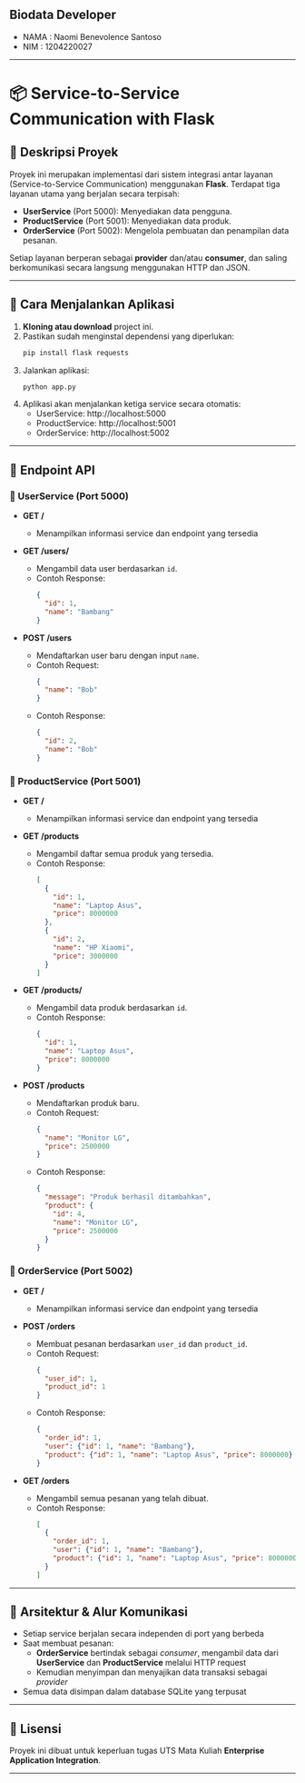 ## Biodata Developer

- NAMA    : Naomi Benevolence Santoso
- NIM     : 1204220027

---

# 📦 Service-to-Service Communication with Flask

## 📝 Deskripsi Proyek

Proyek ini merupakan implementasi dari sistem integrasi antar layanan (Service-to-Service Communication) menggunakan **Flask**. Terdapat tiga layanan utama yang berjalan secara terpisah:

- **UserService** (Port 5000): Menyediakan data pengguna.
- **ProductService** (Port 5001): Menyediakan data produk.
- **OrderService** (Port 5002): Mengelola pembuatan dan penampilan data pesanan.

Setiap layanan berperan sebagai **provider** dan/atau **consumer**, dan saling berkomunikasi secara langsung menggunakan HTTP dan JSON.

---

## 🚀 Cara Menjalankan Aplikasi

1. **Kloning atau download** project ini.
2. Pastikan sudah menginstal dependensi yang diperlukan:
   ```bash
   pip install flask requests
   ```
3. Jalankan aplikasi:
   ```bash
   python app.py
   ```
4. Aplikasi akan menjalankan ketiga service secara otomatis:
   - UserService: http://localhost:5000
   - ProductService: http://localhost:5001
   - OrderService: http://localhost:5002

---

## 📌 Endpoint API

### 🔹 UserService (Port 5000)

- **GET /**
  - Menampilkan informasi service dan endpoint yang tersedia

- **GET /users/<id>**
  - Mengambil data user berdasarkan `id`.
  - Contoh Response:
    ```json
    {
      "id": 1,
      "name": "Bambang"
    }
    ```

- **POST /users**
  - Mendaftarkan user baru dengan input `name`.
  - Contoh Request:
    ```json
    {
      "name": "Bob"
    }
    ```
  - Contoh Response:
    ```json
    {
      "id": 2,
      "name": "Bob"
    }
    ```

### 🔹 ProductService (Port 5001)

- **GET /**
  - Menampilkan informasi service dan endpoint yang tersedia

- **GET /products**
  - Mengambil daftar semua produk yang tersedia.
  - Contoh Response:
    ```json
    [
      {
        "id": 1,
        "name": "Laptop Asus",
        "price": 8000000
      },
      {
        "id": 2,
        "name": "HP Xiaomi",
        "price": 3000000
      }
    ]
    ```

- **GET /products/<id>**
  - Mengambil data produk berdasarkan `id`.
  - Contoh Response:
    ```json
    {
      "id": 1,
      "name": "Laptop Asus",
      "price": 8000000
    }
    ```

- **POST /products**
  - Mendaftarkan produk baru.
  - Contoh Request:
    ```json
    {
      "name": "Monitor LG",
      "price": 2500000
    }
    ```
  - Contoh Response:
    ```json
    {
      "message": "Produk berhasil ditambahkan",
      "product": {
        "id": 4,
        "name": "Monitor LG", 
        "price": 2500000
      }
    }
    ```

### 🔹 OrderService (Port 5002)

- **GET /**
  - Menampilkan informasi service dan endpoint yang tersedia

- **POST /orders**
  - Membuat pesanan berdasarkan `user_id` dan `product_id`.
  - Contoh Request:
    ```json
    {
      "user_id": 1,
      "product_id": 1
    }
    ```
  - Contoh Response:
    ```json
    {
      "order_id": 1,
      "user": {"id": 1, "name": "Bambang"},
      "product": {"id": 1, "name": "Laptop Asus", "price": 8000000}
    }
    ```

- **GET /orders**
  - Mengambil semua pesanan yang telah dibuat.
  - Contoh Response:
    ```json
    [
      {
        "order_id": 1,
        "user": {"id": 1, "name": "Bambang"},
        "product": {"id": 1, "name": "Laptop Asus", "price": 8000000}
      }
    ]
    ```

---

## 🧠 Arsitektur & Alur Komunikasi

- Setiap service berjalan secara independen di port yang berbeda
- Saat membuat pesanan:
  - **OrderService** bertindak sebagai *consumer*, mengambil data dari **UserService** dan **ProductService** melalui HTTP request
  - Kemudian menyimpan dan menyajikan data transaksi sebagai *provider*
- Semua data disimpan dalam database SQLite yang terpusat

---

## 📄 Lisensi

Proyek ini dibuat untuk keperluan tugas UTS Mata Kuliah **Enterprise Application Integration**.

---
